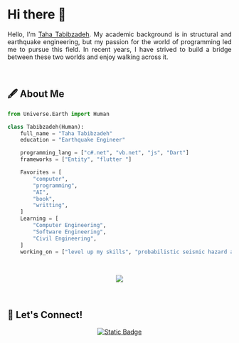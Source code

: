 <h1>Hi there 👋</h1>

<p align="justify">Hello, I’m <a href="http://tabibzadeh.com">Taha Tabibzadeh</a>. My academic background is in structural and earthquake engineering, but my passion for the world of programming led me to pursue this field. In recent years, I have strived to build a bridge between these two worlds and enjoy walking across it.</p>

<br>

<h2>🖋 About Me</h2>

```py
from Universe.Earth import Human

class Tabibzadeh(Human):
    full_name = "Taha Tabibzadeh"
    education = "Earthquake Engineer"

    programming_lang = ["c#.net", "vb.net", "js", "Dart"]
    frameworks = ["Entity", "flutter "]

    Favorites = [
        "computer",
        "programming",
        "AI",
        "book", 
        "writting",
    ]
    Learning = [
        "Computer Engineering",
        "Software Engineering",
        "Civil Engineering",
    ]
    working_on = ["level up my skills", "probabilistic seismic hazard analysis", "writing book"]

```

<br>

<p align="center">
    <img src="https://skillicons.dev/icons?i=vscode,js,threejs,visualstudio,cs,dotnet,dart,flutter,github,matlab&perline=5" />
</p>

<br>

<h2>💬 Let's Connect!</h2>

<p align="center">
  <a href="https://tabibzadeh.com/contact-us/">
    <img alt="Static Badge" src="https://img.shields.io/badge/Contact-Tabibzadeh.com-red">
  </a>
</p>
